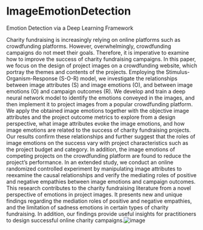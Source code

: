 # ImageEmotionDetection
Emotion Detection via a Deep Learning Framework

Charity fundraising is increasingly relying on online platforms such as crowdfunding platforms. However, overwhelmingly, crowdfunding campaigns do not meet their goals. Therefore, it is imperative to examine how to improve the success of charity fundraising campaigns. In this paper, we focus on the design of project images on a crowdfunding website, which portray the themes and contents of the projects. Employing the Stimulus-Organism-Response (S-O-R) model, we investigate the relationships between image attributes (S) and image emotions (O), and between image emotions (O) and campaign outcomes (R). We develop and train a deep neural network model to identify the emotions conveyed in the images, and then implement it to project images from a popular crowdfunding platform. We apply the obtained image emotions together with the objective image attributes and the project outcome metrics to explore from a design perspective, what image attributes evoke the image emotions, and how image emotions are related to the success of charity fundraising projects. Our results confirm these relationships and further suggest that the roles of image emotions on the success vary with project characteristics such as the project budget and category. In addition, the image emotions of competing projects on the crowdfunding platform are found to reduce the project’s performance. In an extended study, we conduct an online randomized controlled experiment by manipulating image attributes to reexamine the causal relationships and verify the mediating roles of positive and negative empathies between image emotions and campaign outcomes. This research contributes to the charity fundraising literature from a novel perspective of emotions in project images. It presents new and unique findings regarding the mediation roles of positive and negative empathies, and the limitation of sadness emotions in certain types of charity fundraising. In addition, our findings provide useful insights for practitioners to design successful online charity campaigns.![image](https://user-images.githubusercontent.com/729885/181081760-0c90f758-f3cb-49ba-8d45-611f565581c6.png)
